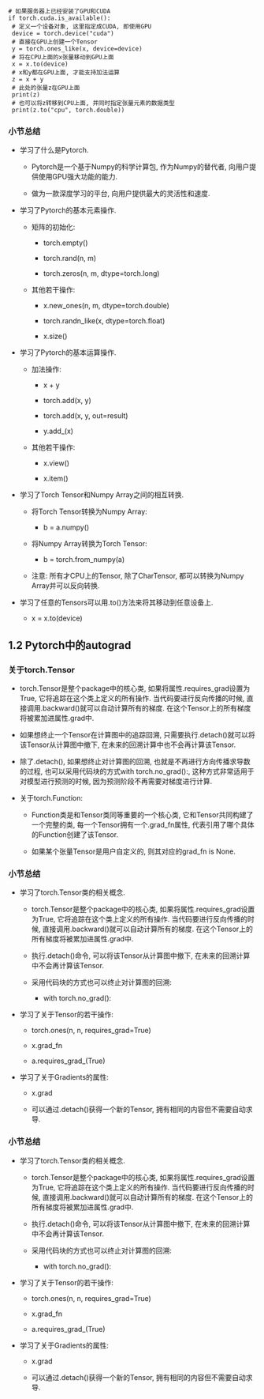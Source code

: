 ```
# 如果服务器上已经安装了GPU和CUDA
if torch.cuda.is_available():
 # 定义⼀个设备对象, 这⾥指定成CUDA, 即使⽤GPU
 device = torch.device("cuda")
 # 直接在GPU上创建⼀个Tensor
 y = torch.ones_like(x, device=device)
 # 将在CPU上⾯的x张量移动到GPU上⾯
 x = x.to(device)
 # x和y都在GPU上⾯, 才能⽀持加法运算
 z = x + y
 # 此处的张量z在GPU上⾯
 print(z)
 # 也可以将z转移到CPU上⾯, 并同时指定张量元素的数据类型
 print(z.to("cpu", torch.double))
```

### 小节总结

- 学习了什么是Pytorch.

	- Pytorch是一个基于Numpy的科学计算包, 作为Numpy的替代者, 向用户提供使用GPU强大功能的能力.

	- 做为一款深度学习的平台, 向用户提供最大的灵活性和速度.

- 学习了Pytorch的基本元素操作.

	- 矩阵的初始化:

		- torch.empty()

		- torch.rand(n, m)

		- torch.zeros(n, m, dtype=torch.long)

	- 其他若干操作:

		- x.new_ones(n, m, dtype=torch.double)

		- torch.randn_like(x, dtype=torch.float)

		- x.size()

- 学习了Pytorch的基本运算操作.

	- 加法操作:

		- x + y

		- torch.add(x, y)

		- torch.add(x, y, out=result)

		- y.add_(x)

	- 其他若干操作:

		- x.view()

		- x.item()

- 学习了Torch Tensor和Numpy Array之间的相互转换.

	- 将Torch Tensor转换为Numpy Array:

		- b = a.numpy()

	- 将Numpy Array转换为Torch Tensor:

		- b = torch.from_numpy(a)

	- 注意: 所有才CPU上的Tensor, 除了CharTensor, 都可以转换为Numpy Array并可以反向转换.

- 学习了任意的Tensors可以用.to()方法来将其移动到任意设备上.

	- x = x.to(device)

## 1.2 Pytorch中的autograd

### 关于torch.Tensor

- torch.Tensor是整个package中的核心类, 如果将属性.requires_grad设置为True, 它将追踪在这个类上定义的所有操作. 当代码要进行反向传播的时候, 直接调用.backward()就可以自动计算所有的梯度. 在这个Tensor上的所有梯度将被累加进属性.grad中.

- 如果想终止一个Tensor在计算图中的追踪回溯, 只需要执行.detach()就可以将该Tensor从计算图中撤下, 在未来的回溯计算中也不会再计算该Tensor.

- 除了.detach(), 如果想终止对计算图的回溯, 也就是不再进行方向传播求导数的过程, 也可以采用代码块的方式with torch.no_grad():, 这种方式非常适用于对模型进行预测的时候, 因为预测阶段不再需要对梯度进行计算.

- 关于torch.Function:

	- Function类是和Tensor类同等重要的一个核心类, 它和Tensor共同构建了一个完整的类, 每一个Tensor拥有一个.grad_fn属性, 代表引用了哪个具体的Function创建了该Tensor.

	- 如果某个张量Tensor是用户自定义的, 则其对应的grad_fn is None.

### 小节总结

- 学习了torch.Tensor类的相关概念.

	- torch.Tensor是整个package中的核心类, 如果将属性.requires_grad设置为True, 它将追踪在这个类上定义的所有操作. 当代码要进行反向传播的时候, 直接调用.backward()就可以自动计算所有的梯度. 在这个Tensor上的所有梯度将被累加进属性.grad中.

	- 执行.detach()命令, 可以将该Tensor从计算图中撤下, 在未来的回溯计算中不会再计算该Tensor.

	- 采用代码块的方式也可以终止对计算图的回溯:

		- with torch.no_grad():

- 学习了关于Tensor的若干操作:

	- torch.ones(n, n, requires_grad=True)

	- x.grad_fn

	- a.requires_grad_(True)

- 学习了关于Gradients的属性:

	- x.grad

	- 可以通过.detach()获得一个新的Tensor, 拥有相同的内容但不需要自动求导.

### 小节总结

- 学习了torch.Tensor类的相关概念.

	- torch.Tensor是整个package中的核心类, 如果将属性.requires_grad设置为True, 它将追踪在这个类上定义的所有操作. 当代码要进行反向传播的时候, 直接调用.backward()就可以自动计算所有的梯度. 在这个Tensor上的所有梯度将被累加进属性.grad中.

	- 执行.detach()命令, 可以将该Tensor从计算图中撤下, 在未来的回溯计算中不会再计算该Tensor.

	- 采用代码块的方式也可以终止对计算图的回溯:

		- with torch.no_grad():

- 学习了关于Tensor的若干操作:

	- torch.ones(n, n, requires_grad=True)

	- x.grad_fn

	- a.requires_grad_(True)

- 学习了关于Gradients的属性:

	- x.grad

	- 可以通过.detach()获得一个新的Tensor, 拥有相同的内容但不需要自动求导.